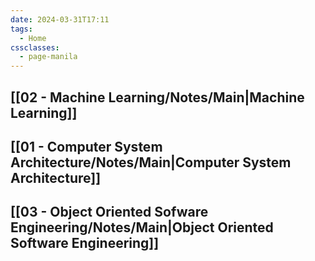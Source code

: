 ```yaml
---
date: 2024-03-31T17:11
tags:
  - Home
cssclasses:
  - page-manila
---
```

## [[02 - Machine Learning/Notes/Main|Machine Learning]]
## [[01 - Computer System Architecture/Notes/Main|Computer System Architecture]]
## [[03 - Object Oriented Sofware Engineering/Notes/Main|Object Oriented Software Engineering]]